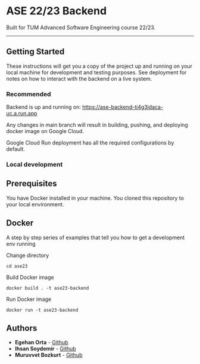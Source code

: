 # ASE 22/23 Backend

Built for TUM Advanced Software Engineering course 22/23.

-----------------------------------------------------------------------------

## Getting Started

These instructions will get you a copy of the project up and running on your local machine for development and testing purposes. See deployment for notes on how to interact with the backend on a live system.

### Recommended

Backend is up and running on: https://ase-backend-ti4g3idaca-uc.a.run.app

Any changes in main branch will result in building, pushing, and deploying docker image on Google Cloud.

Google Cloud Run deployment has all the required configurations by default.


### Local development

## Prerequisites

You have Docker installed in your machine. You cloned this repository to your local environment.

## Docker

A step by step series of examples that tell you how to get a development env running

Change directory 
```
cd ase23
```

Build Docker image
```
docker build . -t ase23-backend
```

Run Docker image
```
docker run -t ase23-backend
```

## Authors

* **Egehan Orta** -  [Github](https://github.com/egehanorta)
* **Ihsan Soydemir** -  [Github](https://github.com/Isydmr)
* **Muruvvet Bozkurt** - [Github](https://github.com/muruvvetb)

